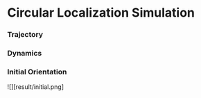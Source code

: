 # Circular Localization Simulation



### Trajectory


### Dynamics


### Initial Orientation
![][result/initial.png]
